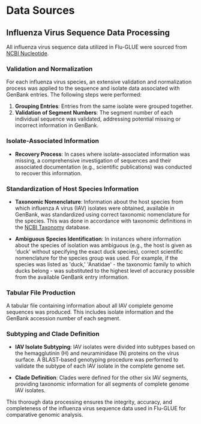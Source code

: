 # Data Sources

## Influenza Virus Sequence Data Processing

All influenza virus sequence data utilized in Flu-GLUE were sourced from [NCBI Nucleotide](https://www.ncbi.nlm.nih.gov/nuccore).

### Validation and Normalization

For each influenza virus species, an extensive validation and normalization process was applied to the sequence and isolate data associated with GenBank entries. The following steps were performed:

1. **Grouping Entries**: Entries from the same isolate were grouped together.
2. **Validation of Segment Numbers**: The segment number of each individual sequence was validated, addressing potential missing or incorrect information in GenBank.

### Isolate-Associated Information

- **Recovery Process**: In cases where isolate-associated information was missing, a comprehensive investigation of sequences and their associated documentation (e.g., scientific publications) was conducted to recover this information.

### Standardization of Host Species Information

- **Taxonomic Nomenclature**: Information about the host species from which influenza A virus (IAV) isolates were obtained, available in GenBank, was standardized using correct taxonomic nomenclature for the species. This was done in accordance with taxonomic definitions in the [NCBI Taxonomy](https://www.ncbi.nlm.nih.gov/taxonomy) database.

- **Ambiguous Species Identification**: In instances where information about the species of isolation was ambiguous (e.g., the host is given as 'duck' without specifying the exact duck species), correct scientific nomenclature for the species group was used. For example, if the species was listed as 'duck,' 'Anatidae' - the taxonomic family to which ducks belong - was substituted to the highest level of accuracy possible from the available GenBank entry information.

### Tabular File Production

A tabular file containing information about all IAV complete genome sequences was produced. This includes isolate information and the GenBank accession number of each segment.

### Subtyping and Clade Definition

- **IAV Isolate Subtyping**: IAV isolates were divided into subtypes based on the hemagglutinin (H) and neuraminidase (N) proteins on the virus surface. A BLAST-based genotyping procedure was performed to validate the subtype of each IAV isolate in the complete genome set.

- **Clade Definition**: Clades were defined for the other six IAV segments, providing taxonomic information for all segments of complete genome IAV isolates.

This thorough data processing ensures the integrity, accuracy, and completeness of the influenza virus sequence data used in Flu-GLUE for comparative genomic analysis.
